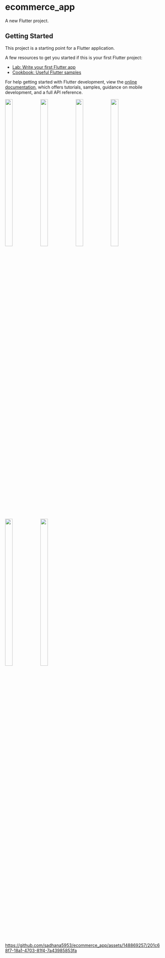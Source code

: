 # ecommerce_app

A new Flutter project.

## Getting Started

This project is a starting point for a Flutter application.

A few resources to get you started if this is your first Flutter project:

- [Lab: Write your first Flutter app](https://docs.flutter.dev/get-started/codelab)
- [Cookbook: Useful Flutter samples](https://docs.flutter.dev/cookbook)

For help getting started with Flutter development, view the
[online documentation](https://docs.flutter.dev/), which offers tutorials,
samples, guidance on mobile development, and a full API reference.

<P>
  <img src="https://github.com/sadhana5953/ecommerce_app/assets/148869257/64ea29f8-866f-4507-8c20-d80671596634)" width=22% height=35%>
  <img src="https://github.com/sadhana5953/ecommerce_app/assets/148869257/43686888-a8a0-4f4e-aada-52b17980129a" width=22% height=35%>
  <img src="https://github.com/sadhana5953/ecommerce_app/assets/148869257/e0ca96e5-826c-4145-848b-84e05250bfe0" width=22% height=35%>
  <img src="https://github.com/sadhana5953/ecommerce_app/assets/148869257/af0bd72b-10e4-488d-b779-7e983c468ed6" width=22% height=35%>
  <img src="https://github.com/sadhana5953/ecommerce_app/assets/148869257/7236608a-8178-40b1-8014-6ab71012a8fd" width=22% height=35%>
  <img src="https://github.com/sadhana5953/ecommerce_app/assets/148869257/92b7b483-d2e0-4cc3-b333-ac21e65b1ff8" width=22% height=35%>
</P>


https://github.com/sadhana5953/ecommerce_app/assets/148869257/201c68f7-18a1-4703-81f4-7a43985853fa



